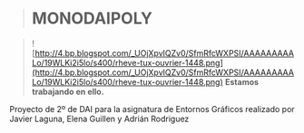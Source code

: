 > # MONODAIPOLY #



> ![http://4.bp.blogspot.com/_UOjXpvIQZv0/SfmRfcWXPSI/AAAAAAAAALo/19WLKi2i5lo/s400/rheve-tux-ouvrier-1448.png](http://4.bp.blogspot.com/_UOjXpvIQZv0/SfmRfcWXPSI/AAAAAAAAALo/19WLKi2i5lo/s400/rheve-tux-ouvrier-1448.png) **Estamos trabajando en ello.**










Proyecto de 2º de DAI para la asignatura de Entornos Gráficos realizado por Javier Laguna, Elena Guillen y Adrián Rodriguez